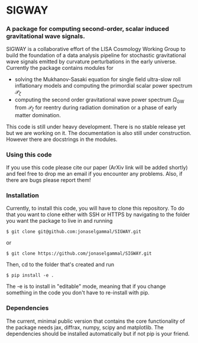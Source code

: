 # SIGWAY

### A package for computing second-order, scalar induced gravitational wave signals. 

SIGWAY is a collaborative effort of the LISA Cosmology Working Group to build the foundation of a data analysis pipeline for stochastic gravitational wave signals emitted by curvature perturbations in the early universe. Currently the package contains modules for

- solving the Mukhanov-Sasaki equation for single field ultra-slow roll inflationary models and computing the primordial scalar power spectrum $\mathcal{P}_\zeta$
- computing the second order gravitational wave power spectrum $\Omega_{\mathrm{GW}}$ from $\mathcal{P}_\zeta$ for reentry during radiation domination or a phase of early matter domination.

This code is still under heavy development. There is no stable release yet but we are working on it. The documentation is also still under construction. However there are docstrings in the modules.

### Using this code
If you use this code please cite our paper (ArXiv link will be added shortly) and feel free to drop me an email if you encounter any problems. Also, if there are bugs please report them!

### Installation
Currently, to install this code, you will have to clone this repository. To do that you want to clone either with SSH or HTTPS by navigating to the folder you want the package to live in and running

```
$ git clone git@github.com:jonaselgammal/SIGWAY.git
```

or

```
$ git clone https://github.com/jonaselgammal/SIGWAY.git
```

Then, cd to the folder that's created and run

```
$ pip install -e .
```

The -e is to install in "editable" mode, meaning that if you change something in the code you don't have to re-install with pip. 

### Dependencies

The current, minimal public version that contains the core functionality of the package needs jax, diffrax, numpy, scipy and matplotlib. The dependencies should be installed automatically but if not pip is your friend.
